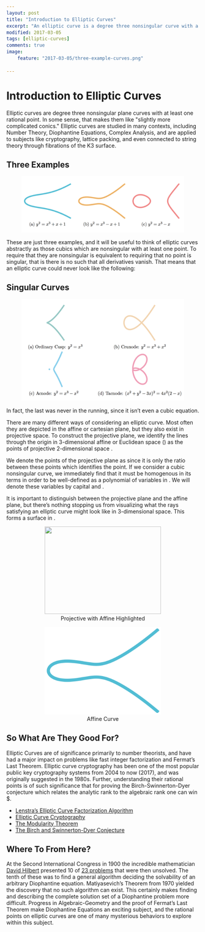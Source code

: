 ```yaml
---
layout: post
title: "Introduction to Elliptic Curves"
excerpt: "An elliptic curve is a degree three nonsingular curve with a rational point."
modified: 2017-03-05
tags: [elliptic-curves]
comments: true
image:
    feature: "2017-03-05/three-example-curves.png"

---
```

# Introduction to Elliptic Curves

<p>Elliptic curves are degree three nonsingular plane curves with at least one rational point.
In some sense, that makes them like "slightly more complicated conics." Elliptic curves
are studied in many contexts, including Number Theory, Diophantine Equations, Complex Analysis,
and are applied to subjects like cryptography, lattice packing, and even connected to string
theory through fibrations of the K3 surface. </p>

<h2>Three Examples</h2>
<center>
<figure>
  <img src="https://github.com/ctesta01/ctesta01.github.io/blob/master/img/2017-03-05/three-example-curves.png?raw=true">
</figure>
</center>

<p>These are just three examples, and it will be useful to think of elliptic curves abstractly as those cubics which are nonsingular with at least one point. To require that they are nonsingular is equivalent to requiring that no point is singular, that is there is no <span class="math"><script type="math/tex">P \in E</script></span> such that all
derivatives vanish. That means that an elliptic curve could never look like the following:</p>
<h2>Singular Curves</h2>
<center>
<figure>
  <img src="https://github.com/ctesta01/ctesta01.github.io/blob/master/img/2017-03-05/singular-curves.png?raw=true"  >
</figure>
</center>
<p>In fact, the last was never in the running, since it isn’t even a cubic equation.</p>
<p>There are many different ways of considering an elliptic curve. Most often they are depicted in the affine or cartesian plane, but they also exist in projective space. To construct the projective plane, we identify the lines through the origin in 3-dimensional affine or Euclidean space (<span class="math"><script type="math/tex">\mathbb A^2</script></span>) as the points of projective 2-dimensional space <span class="math"><script type="math/tex">\mathbb P^2</script></span>.</p>
<p>We denote the points of the projective plane as <span class="math"><script type="math/tex">(x:y:z)</script></span> since it is only the ratio between these points which identifies the point. If we consider a
cubic nonsingular curve, we immediately find that it must be homogenous
in its terms in order to be well-defined as a polynomial of variables
in <span class="math"><script type="math/tex">\mathbb P^2</script></span>. We will denote these variables by capital <span class="math"><script type="math/tex">X, Y</script></span> and <span class="math"><script type="math/tex">Z</script></span>.</p>
<p>It is important to distinguish between the projective plane and the affine plane, but there’s nothing stopping us from visualizing what the rays satisfying an elliptic curve might look like in 3-dimensional space. This forms a surface in <span class="math"><script type="math/tex">\mathbb R^3</script></span>.</p>
<center>
<figure>
  <img src="https://github.com/ctesta01/thesis-blog/blob/master/images/92b_spinning.gif?raw=true" alt="" width="304" height="228">
  <figcaption>Projective with Affine Highlighted <span class="math"><script type="math/tex"> Y^2Z = X^3 - X^2Z + Z^3  </script></span></figcaption>
</figure>
<figure>
  <img src="https://github.com/ctesta01/thesis-blog/blob/master/images/92b_blue.png?raw=true" alt="" width="304" height="228">
  <figcaption> Affine Curve <span class="math"><script type="math/tex"> y^2 + y = x^3 - x + 1 </script></span></figcaption>
</figure>
</center>
<h2>So What Are They Good For?</h2>
<p>Elliptic Curves are of significance primarily to number theorists, and have had a major impact on problems like fast integer factorization and Fermat’s Last Theorem. Elliptic curve cryptography has been one of the most popular public key cryptography systems from 2004 to now (2017), and was originally suggested in the 1980s. Further, understanding their rational points is of such significance that for proving the Birch-Swinnerton-Dyer conjecture which relates the analytic rank to the algebraic rank one can win $<span class="math"><script type="math/tex">10^6</script></span>.</p>
<ul>
<li><a href="https://en.wikipedia.org/wiki/Lenstra_elliptic_curve_factorization">Lenstra’s Elliptic Curve Factorization Algorithm</a></li>
<li><a href="https://en.wikipedia.org/wiki/Elliptic_curve_cryptography">Elliptic Curve Cryptography</a></li>
<li><a href="https://en.wikipedia.org/wiki/Modularity_theorem">The Modularity Theorem</a></li>
<li><a href="https://en.wikipedia.org/wiki/Birch_and_Swinnerton-Dyer_conjecture">The Birch and Swinnerton-Dyer Conjecture</a></li>
</ul>
<h2>Where To From Here?</h2>
<p>At the Second International Congress in 1900 the incredible mathematician <a href="https://en.wikipedia.org/wiki/David_Hilbert">David Hilbert</a> presented 10 of <a href="http://mathworld.wolfram.com/HilbertsProblems.html">23 problems</a> that were then unsolved. The tenth of these was to find
a general algorithm deciding the solvability of an arbitrary Diophantine equation. Matiyasevich’s Theorem from 1970 yielded the discovery that no such algorithm can exist. This certainly makes finding and describing the complete solution set of a Diophantine problem more difficult. Progress in Algebraic-Geometry and the proof of Fermat’s Last Theorem make Diophantine Equations an exciting subject, and the rational points on elliptic curves
are one of many mysterious behaviors to explore within this subject.</p>
